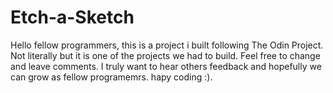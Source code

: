 # Etch-a-Sketch

Hello fellow programmers, this is a project i built following The Odin Project. Not literally but it is one of the projects we had to build. Feel free to change and leave comments. I truly want to hear others feedback and hopefully we can grow as fellow programemrs. hapy coding :).
